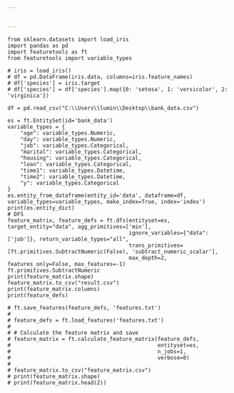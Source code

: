 ```yaml
---


---
```


<pre><code>from sklearn.datasets import load_iris  
import pandas as pd  
import featuretools as ft  
from featuretools import variable_types  
  
# iris = load_iris()  
# df = pd.DataFrame(iris.data, columns=iris.feature_names)  
# df['species'] = iris.target  
# df['species'] = df['species'].map({0: 'setosa', 1: 'versicolor', 2: 'virginica'})  
  
df = pd.read_csv("C:\\Users\\lumin\\Desktop\\bank_data.csv")  
  
es = ft.EntitySet(id='bank_data')  
variable_types = {  
    "age": variable_types.Numeric,  
    "day": variable_types.Numeric,  
    "job": variable_types.Categorical,  
    "marital": variable_types.Categorical,  
    "housing": variable_types.Categorical,  
    "loan": variable_types.Categorical,  
    "time1": variable_types.Datetime,  
    "time2": variable_types.Datetime,  
    "y": variable_types.Categorical  
}  
es.entity_from_dataframe(entity_id='data', dataframe=df, variable_types=variable_types, make_index=True, index='index')  
print(es.entity_dict)  
# DFS  
feature_matrix, feature_defs = ft.dfs(entityset=es, target_entity="data", agg_primitives=['min'],  
                                      ignore_variables={"data": ['job']}, return_variable_types="all",  
                                      trans_primitives=[ft.primitives.SubtractNumeric(False), 'subtract_numeric_scalar'],  
                                      max_depth=2, features_only=False, max_features=-1)  
ft.primitives.SubtractNumeric  
print(feature_matrix.shape)  
feature_matrix.to_csv("result.csv")  
print(feature_matrix.columns)  
print(feature_defs)  
  
# ft.save_features(feature_defs, 'features.txt')  
#  
# feature_defs = ft.load_features('features.txt')  
#  
# # Calculate the feature matrix and save  
# feature_matrix = ft.calculate_feature_matrix(feature_defs,  
#                                              entityset=es,  
#                                              n_jobs=1,  
#                                              verbose=0)  
#  
# feature_matrix.to_csv("feature_matrix.csv")  
# print(feature_matrix.shape)  
# print(feature_matrix.head(2))
</code></pre>

